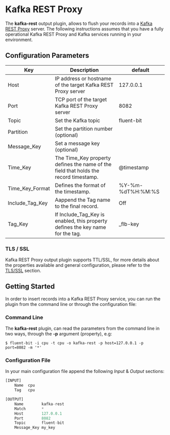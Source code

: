 # Kafka REST Proxy

The __kafka-rest__ output plugin, allows to flush your records into a [Kafka REST Proxy](http://docs.confluent.io/current/kafka-rest/docs/index.html) server. The following instructions assumes that you have a fully operational Kafka REST Proxy and Kafka services running in your environment.

## Configuration Parameters

| Key          | Description          | default           |
|--------------|----------------------|-------------------|
| Host         | IP address or hostname of the target Kafka REST Proxy server | 127.0.0.1 |
| Port         | TCP port of the target Kafka REST Proxy server | 8082 |
| Topic        | Set the Kafka topic  | fluent-bit |
| Partition    | Set the partition number (optional) | |
| Message\_Key | Set a message key (optional) | |
| Time\_Key    | The Time\_Key property defines the name of the field that holds the record timestamp. | @timestamp |
| Time\_Key\_Format | Defines the format of the timestamp. | %Y-%m-%dT%H:%M:%S |
| Include\_Tag\_Key | Aappend the Tag name to the final record. | Off |
| Tag\_Key | If Include\_Tag\_Key is enabled, this property defines the key name for the tag. | _flb-key |

### TLS / SSL

Kafka REST Proxy output plugin supports TTL/SSL, for more details about the properties available and general configuration, please refer to the [TLS/SSL](../getting_started/tls_ssl.md) section.

## Getting Started

In order to insert records into a Kafka REST Proxy service, you can run the plugin from the command line or through the configuration file:

### Command Line

The __kafka-rest__ plugin, can read the parameters from the command line in two ways, through the __-p__ argument (property), e.g:

```
$ fluent-bit -i cpu -t cpu -o kafka-rest -p host=127.0.0.1 -p port=8082 -m '*'
```

### Configuration File

In your main configuration file append the following _Input_ & _Output_ sections:

```Python
[INPUT]
    Name  cpu
    Tag   cpu

[OUTPUT]
    Name        kafka-rest
    Match       *
    Host        127.0.0.1
    Port        8082
    Topic       fluent-bit
    Message_Key my_key
```
